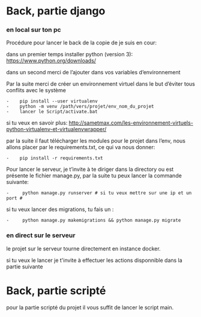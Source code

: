 Back, partie django
===================

### en local sur ton pc


Procédure pour lancer le back de la copie de je suis en cour:

dans un premier temps installer python (version 3):
https://www.python.org/downloads/

dans un second merci de l’ajouter dans vos variables d’environnement

Par la suite merci de créer un environnement virtuel dans le but d’éviter tous conflits avec le système

    -    pip install --user virtualenv
    -    python -m venv /path/vers/projet/env_nom_du_projet
    -    lancer le Script/activate.bat

si tu veux en savoir plus:
http://sametmax.com/les-environnement-virtuels-python-virtualenv-et-virtualenvwrapper/

par la suite il faut télécharger les modules pour le projet dans l’env, nous allons placer par le requirements.txt, ce qui va nous donner:

    -    pip install -r requirements.txt

Pour lancer le serveur, je t’invite à te diriger dans la directory ou est présente le fichier manage.py, par la suite tu peux lancer la commande suivante:
    
    -     python manage.py runserver # si tu veux mettre sur une ip et un port #

si tu veux lancer des migrations, tu fais un :
    
    -     python manage.py makemigrations && python manage.py migrate

### en direct sur le serveur

le projet sur le serveur tourne directement en instance docker.

si tu veux le lancer je t'invite à effectuer les actions disponnible dans la partie suivante



Back, partie scripté
====================

pour la partie scripté du projet il vous suffit de lancer le script main.